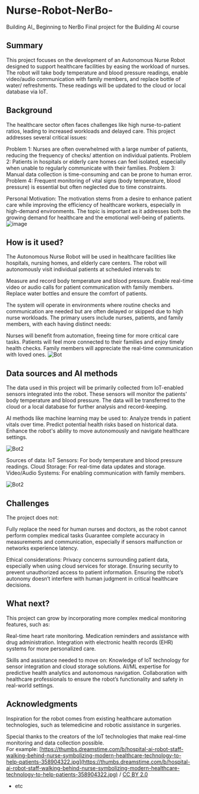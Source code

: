 # Nurse-Robot-NerBo-
Building AI_ Beginning to NerBo
Final project for the Building AI course

## Summary
This project focuses on the development of an Autonomous Nurse Robot designed to support healthcare facilities by easing the workload of nurses. The robot will take body temperature and blood pressure readings, enable video/audio communication with family members, and replace bottle of water/ refreshments. These readings will be updated to the cloud or local database via IoT.
## Background

The healthcare sector often faces challenges like high nurse-to-patient ratios, leading to increased workloads and delayed care. This project addresses several critical issues:

Problem 1: Nurses are often overwhelmed with a large number of patients, reducing the frequency of checks/ attention on individual patients.
Problem 2: Patients in hospitals or elderly care homes can feel isolated, especially when unable to regularly communicate with their families.
Problem 3: Manual data collection is time-consuming and can be prone to human error.
Problem 4: Frequent monitoring of vital signs (body temperature, blood pressure) is essential but often neglected due to time constraints.

Personal Motivation: The motivation stems from a desire to enhance patient care while improving the efficiency of healthcare workers, especially in high-demand environments. The topic is important as it addresses both the growing demand for healthcare and the emotional well-being of patients.
![image](https://github.com/user-attachments/assets/f103daa5-7eee-4dc3-b5f1-9ebbde4499a9)
<!--<img src="https://www.intelycare.com/wp-content/uploads/2024/10/robot-nurse.jpg" width="300">-->


## How is it used?

The Autonomous Nurse Robot will be used in healthcare facilities like hospitals, nursing homes, and elderly care centers. The robot will autonomously visit individual patients at scheduled intervals to:

Measure and record body temperature and blood pressure.
Enable real-time video or audio calls for patient communication with family members.
Replace water bottles and ensure the comfort of patients.

The system will operate in environments where routine checks and communication are needed but are often delayed or skipped due to high nurse workloads. The primary users include nurses, patients, and family members, with each having distinct needs:

Nurses will benefit from automation, freeing time for more critical care tasks.
Patients will feel more connected to their families and enjoy timely health checks.
Family members will appreciate the real-time communication with loved ones.
![Bot](https://cassette.sphdigital.com.sg/image/straitstimes/bf6fdb7ff25042d5a314788ad64730bd60523b7808629def7a20a9df7df181d8?w=860)

<!--<img src="https://cassette.sphdigital.com.sg/image/straitstimes/bf6fdb7ff25042d5a314788ad64730bd60523b7808629def7a20a9df7df181d8?w=860" width="300">-->
<!--above image is commented-->



## Data sources and AI methods
The data used in this project will be primarily collected from IoT-enabled sensors integrated into the robot. These sensors will monitor the patients' body temperature and blood pressure. The data will be transferred to the cloud or a local database for further analysis and record-keeping.

AI methods like machine learning may be used to:
Analyze trends in patient vitals over time.
Predict potential health risks based on historical data.
Enhance the robot's ability to move autonomously and navigate healthcare settings.

![Bot2](https://encrypted-tbn0.gstatic.com/images?q=tbn:ANd9GcS8QfYW-Re6kMIo_i9D5x4KUHVStLYWGuK4vg&s)


Sources of data:
IoT Sensors: For body temperature and blood pressure readings.
Cloud Storage: For real-time data updates and storage.
Video/Audio Systems: For enabling communication with family members.

![Bot2](https://www.analyticssteps.com/backend/media/thumbnail/5811326/3832197_1654692488_What%20is%20Cloud%20Robotics%201Artboard%201.jpg)
<!--<img src="https://www.analyticssteps.com/backend/media/thumbnail/5811326/3832197_1654692488_What%20is%20Cloud%20Robotics%201Artboard%201.jpg" width="300">-->

## Challenges

The project does not:

Fully replace the need for human nurses and doctors, as the robot cannot perform complex medical tasks
Guarantee complete accuracy in measurements and communication, especially if sensors malfunction or networks experience latency.

Ethical considerations:
Privacy concerns surrounding patient data, especially when using cloud services for storage.
Ensuring security to prevent unauthorized access to patient information.
Ensuring the robot’s autonomy doesn’t interfere with human judgment in critical healthcare decisions.

## What next?

This project can grow by incorporating more complex medical monitoring features, such as:

Real-time heart rate monitoring.
Medication reminders and assistance with drug administration.
Integration with electronic health records (EHR) systems for more personalized care.

Skills and assistance needed to move on:
Knowledge of IoT technology for sensor integration and cloud storage solutions.
AI/ML expertise for predictive health analytics and autonomous navigation.
Collaboration with healthcare professionals to ensure the robot’s functionality and safety in real-world settings.



## Acknowledgments
Inspiration for the robot comes from existing healthcare automation technologies, such as telemedicine and robotic assistance in surgeries.

Special thanks to the creators of the IoT technologies that make real-time monitoring and data collection possible.
  <br>For example: [https://thumbs.dreamstime.com/b/hospital-ai-robot-staff-walking-behind-nurse-symbolizing-modern-healthcare-technology-to-help-patients-358904322.jpg](https://thumbs.dreamstime.com/b/hospital-ai-robot-staff-walking-behind-nurse-symbolizing-modern-healthcare-technology-to-help-patients-358904322.jpg) / [CC BY 2.0](https://thumbs.dreamstime.com/b/hospital-ai-robot-staff-walking-behind-nurse-symbolizing-modern-healthcare-technology-to-help-patients-358904322.jpg)
* etc

